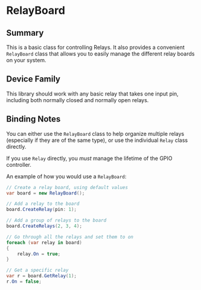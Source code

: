 ﻿# RelayBoard

## Summary
This is a basic class for controlling Relays. It also provides a convenient ``RelayBoard`` class that allows you to easily manage the different relay boards on your system.

## Device Family
This library should work with any basic relay that takes one input pin, including both normally closed and normally open relays.

## Binding Notes

You can either use the ``RelayBoard`` class to help organize multiple relays (especially if they are of the same type), or use the individual ``Relay`` class directly.

If you use ``Relay`` directly, you *must* manage the lifetime of the GPIO controller.

An example of how you would use a ``RelayBoard``:

```csharp
// Create a relay board, using default values
var board = new RelayBoard();

// Add a relay to the board
board.CreateRelay(pin: 1);

// Add a group of relays to the board
board.CreateRelays(2, 3, 4);

// Go through all the relays and set them to on
foreach (var relay in board)
{
    relay.On = true;
}

// Get a specific relay
var r = board.GetRelay(1);
r.On = false;
```
